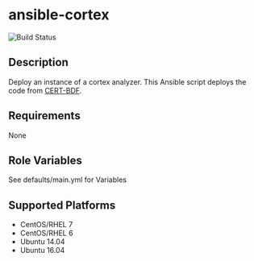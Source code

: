 # ansible-cortex

![Build Status](https://travis-ci.org/drewstinnett/ansible-cortex.svg?branch=master)

## Description

Deploy an instance of a cortex analyzer.  This Ansible script deploys the code from [CERT-BDF](https://github.com/CERT-BDF/Cortex).

## Requirements

None

## Role Variables

See defaults/main.yml for Variables

## Supported Platforms
* CentOS/RHEL 7
* CentOS/RHEL 6
* Ubuntu 14.04
* Ubuntu 16.04
